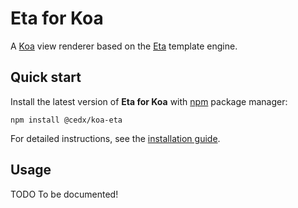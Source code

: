 # Eta for Koa
A [Koa](https://koajs.com) view renderer based on the [Eta](https://eta.js.org) template engine.
	
## Quick start
Install the latest version of **Eta for Koa** with [npm](https://www.npmjs.com) package manager:

```shell
npm install @cedx/koa-eta
```

For detailed instructions, see the [installation guide](installation.md).

## Usage
TODO To be documented!
